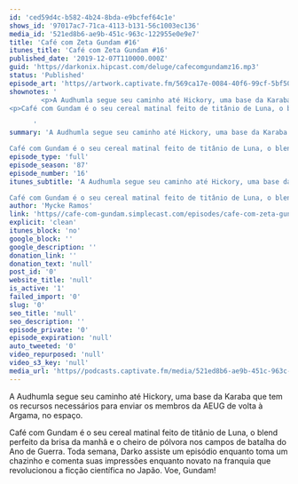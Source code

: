 ```yaml
---
id: 'ced59d4c-b582-4b24-8bda-e9bcfef64c1e'
shows_id: '97017ac7-71ca-4113-b131-56c1003ec136'
media_id: '521ed8b6-ae9b-451c-963c-122955e0e9e7'
title: 'Café com Zeta Gundam #16'
itunes_title: 'Café com Zeta Gundam #16'
published_date: '2019-12-07T110000.000Z'
guid: 'https//darkonix.hipcast.com/deluge/cafecomgundamz16.mp3'
status: 'Published'
episode_art: 'https//artwork.captivate.fm/569ca17e-0084-40f6-99cf-5bf50ae5d69b/1005-itunes-1582369201.jpg'
shownotes: '
        <p>A Audhumla segue seu caminho até Hickory, uma base da Karaba que tem os recursos necessários para enviar os membros da AEUG de volta à Argama, no espaço.</p>
<p>Café com Gundam é o seu cereal matinal feito de titânio de Luna, o blend perfeito da brisa da manhã e o cheiro de pólvora nos campos de batalha do Ano de Guerra. Toda semana, Darko assiste um episódio enquanto toma um chazinho e comenta suas impressões enquanto novato na franquia que revolucionou a ficção científica no Japão. Voe, Gundam!</p>

      '
summary: 'A Audhumla segue seu caminho até Hickory, uma base da Karaba que tem os recursos necessários para enviar os membros da AEUG de volta à Argama, no espaço.

Café com Gundam é o seu cereal matinal feito de titânio de Luna, o blend perfeito da brisa da manhã e o cheiro de pólvora nos campos de batalha do Ano de Guerra. Toda semana, Darko assiste um episódio enquanto toma um chazinho e comenta suas impressões enquanto novato na franquia que revolucionou a ficção científica no Japão. Voe, Gundam!'
episode_type: 'full'
episode_season: '87'
episode_number: '16'
itunes_subtitle: 'A Audhumla segue seu caminho até Hickory, uma base da Karaba que tem os recursos necessários para enviar os membros da AEUG de volta à Argama, no espaço.

Café com Gundam é o seu cereal matinal feito de titânio de Luna, o blend perfeito da brisa da manhã e o cheiro de pólvora nos campos de batalha do Ano de Guerra. Toda semana, Darko assiste um episódio enquanto toma um chazinho e comenta suas impressões enquanto novato na franquia que revolucionou a ficção científica no Japão. Voe, Gundam!'
author: 'Mycke Ramos'
link: 'https//cafe-com-gundam.simplecast.com/episodes/cafe-com-zeta-gundam-16-CEoCYZBd'
explicit: 'clean'
itunes_block: 'no'
google_block: ''
google_description: ''
donation_link: ''
donation_text: 'null'
post_id: '0'
website_title: 'null'
is_active: '1'
failed_import: '0'
slug: '0'
seo_title: 'null'
seo_description: ''
episode_private: '0'
episode_expiration: 'null'
auto_tweeted: '0'
video_repurposed: 'null'
video_s3_key: 'null'
media_url: 'https//podcasts.captivate.fm/media/521ed8b6-ae9b-451c-963c-122955e0e9e7/cafecomgundamz16_tc.mp3'
---
```

A Audhumla segue seu caminho até Hickory, uma base da Karaba que tem os recursos necessários para enviar os membros da AEUG de volta à Argama, no espaço.

Café com Gundam é o seu cereal matinal feito de titânio de Luna, o blend perfeito da brisa da manhã e o cheiro de pólvora nos campos de batalha do Ano de Guerra. Toda semana, Darko assiste um episódio enquanto toma um chazinho e comenta suas impressões enquanto novato na franquia que revolucionou a ficção científica no Japão. Voe, Gundam!